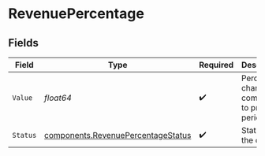 # RevenuePercentage


## Fields

| Field                                                                                    | Type                                                                                     | Required                                                                                 | Description                                                                              | Example                                                                                  |
| ---------------------------------------------------------------------------------------- | ---------------------------------------------------------------------------------------- | ---------------------------------------------------------------------------------------- | ---------------------------------------------------------------------------------------- | ---------------------------------------------------------------------------------------- |
| `Value`                                                                                  | *float64*                                                                                | :heavy_check_mark:                                                                       | Percentage change compared to previous period                                            | 25                                                                                       |
| `Status`                                                                                 | [components.RevenuePercentageStatus](../../models/components/revenuepercentagestatus.md) | :heavy_check_mark:                                                                       | Status of the change                                                                     | positive                                                                                 |